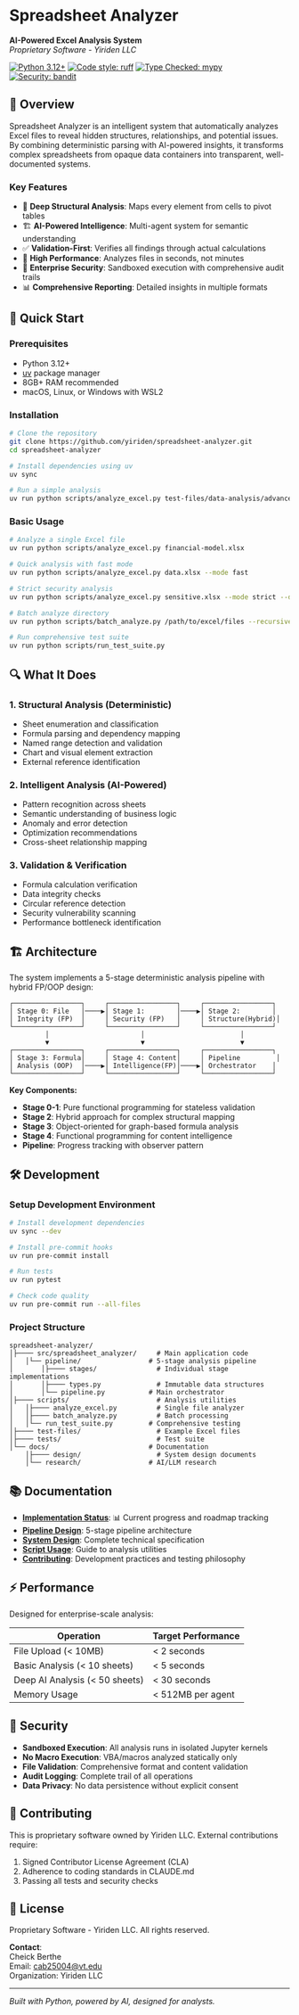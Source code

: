 # Spreadsheet Analyzer

**AI-Powered Excel Analysis System**\
*Proprietary Software - Yiriden LLC*

[![Python 3.12+](https://img.shields.io/badge/python-3.12+-blue.svg)](https://www.python.org/downloads/)
[![Code style: ruff](https://img.shields.io/badge/code%20style-ruff-000000.svg)](https://github.com/astral-sh/ruff)
[![Type Checked: mypy](https://img.shields.io/badge/type%20checked-mypy-blue)](https://mypy-lang.org/)
[![Security: bandit](https://img.shields.io/badge/security-bandit-yellow.svg)](https://github.com/PyCQA/bandit)

## 🎯 Overview

Spreadsheet Analyzer is an intelligent system that automatically analyzes Excel files to reveal hidden structures, relationships, and potential issues. By combining deterministic parsing with AI-powered insights, it transforms complex spreadsheets from opaque data containers into transparent, well-documented systems.

### Key Features

- 📌 **Deep Structural Analysis**: Maps every element from cells to pivot tables
- 🏗️ **AI-Powered Intelligence**: Multi-agent system for semantic understanding
- ✅ **Validation-First**: Verifies all findings through actual calculations
- 🚀 **High Performance**: Analyzes files in seconds, not minutes
- 🔐 **Enterprise Security**: Sandboxed execution with comprehensive audit trails
- 📊 **Comprehensive Reporting**: Detailed insights in multiple formats

## 🚀 Quick Start

### Prerequisites

- Python 3.12+
- [uv](https://docs.astral.sh/uv/) package manager
- 8GB+ RAM recommended
- macOS, Linux, or Windows with WSL2

### Installation

```bash
# Clone the repository
git clone https://github.com/yiriden/spreadsheet-analyzer.git
cd spreadsheet-analyzer

# Install dependencies using uv
uv sync

# Run a simple analysis
uv run python scripts/analyze_excel.py test-files/data-analysis/advanced_excel_formulas.xlsx
```

### Basic Usage

```bash
# Analyze a single Excel file
uv run python scripts/analyze_excel.py financial-model.xlsx

# Quick analysis with fast mode
uv run python scripts/analyze_excel.py data.xlsx --mode fast

# Strict security analysis
uv run python scripts/analyze_excel.py sensitive.xlsx --mode strict --detailed

# Batch analyze directory
uv run python scripts/batch_analyze.py /path/to/excel/files --recursive

# Run comprehensive test suite
uv run python scripts/run_test_suite.py
```

## 🔍 What It Does

### 1. **Structural Analysis** (Deterministic)

- Sheet enumeration and classification
- Formula parsing and dependency mapping
- Named range detection and validation
- Chart and visual element extraction
- External reference identification

### 2. **Intelligent Analysis** (AI-Powered)

- Pattern recognition across sheets
- Semantic understanding of business logic
- Anomaly and error detection
- Optimization recommendations
- Cross-sheet relationship mapping

### 3. **Validation & Verification**

- Formula calculation verification
- Data integrity checks
- Circular reference detection
- Security vulnerability scanning
- Performance bottleneck identification

## 🏗️ Architecture

The system implements a 5-stage deterministic analysis pipeline with hybrid FP/OOP design:

```
┌─────────────────┐     ┌─────────────────┐     ┌─────────────────┐
│ Stage 0: File   │────▶│ Stage 1:        │────▶│ Stage 2:        │
│ Integrity (FP)  │     │ Security (FP)   │     │ Structure(Hybrid)│
└─────────────────┘     └─────────────────┘     └─────────────────┘
         │                       │                        │
         ▼                       ▼                        ▼
┌─────────────────┐     ┌─────────────────┐     ┌─────────────────┐
│ Stage 3: Formula│     │ Stage 4: Content│     │ Pipeline         │
│ Analysis (OOP)  │────▶│ Intelligence(FP)│────▶│ Orchestrator    │
└─────────────────┘     └─────────────────┘     └─────────────────┘
```

**Key Components:**

- **Stage 0-1**: Pure functional programming for stateless validation
- **Stage 2**: Hybrid approach for complex structural mapping
- **Stage 3**: Object-oriented for graph-based formula analysis
- **Stage 4**: Functional programming for content intelligence
- **Pipeline**: Progress tracking with observer pattern

## 🛠️ Development

### Setup Development Environment

```bash
# Install development dependencies
uv sync --dev

# Install pre-commit hooks
uv run pre-commit install

# Run tests
uv run pytest

# Check code quality
uv run pre-commit run --all-files
```

### Project Structure

```
spreadsheet-analyzer/
│├──── src/spreadsheet_analyzer/     # Main application code
│   │└── pipeline/                 # 5-stage analysis pipeline
│       │├──── stages/               # Individual stage implementations
│       │├──── types.py              # Immutable data structures
│       │└── pipeline.py           # Main orchestrator
│├──── scripts/                      # Analysis utilities
│   │├──── analyze_excel.py          # Single file analyzer
│   │├──── batch_analyze.py          # Batch processing
│   │└── run_test_suite.py         # Comprehensive testing
│├──── test-files/                   # Example Excel files
│├──── tests/                        # Test suite
│└── docs/                         # Documentation
    │├──── design/                   # System design documents
    │└── research/                 # AI/LLM research
```

## 📚 Documentation

- **[Implementation Status](docs/progress/implementation-status.md)**: 📊 Current progress and roadmap tracking
- **[Pipeline Design](docs/design/deterministic-analysis-pipeline.md)**: 5-stage pipeline architecture
- **[System Design](docs/design/comprehensive-system-design.md)**: Complete technical specification
- **[Script Usage](scripts/README.md)**: Guide to analysis utilities
- **[Contributing](CONTRIBUTING.md)**: Development practices and testing philosophy

## ⚡ Performance

Designed for enterprise-scale analysis:

| Operation                      | Target Performance |
| ------------------------------ | ------------------ |
| File Upload (< 10MB)           | < 2 seconds        |
| Basic Analysis (< 10 sheets)   | < 5 seconds        |
| Deep AI Analysis (< 50 sheets) | < 30 seconds       |
| Memory Usage                   | < 512MB per agent  |

## 🔐 Security

- **Sandboxed Execution**: All analysis runs in isolated Jupyter kernels
- **No Macro Execution**: VBA/macros analyzed statically only
- **File Validation**: Comprehensive format and content validation
- **Audit Logging**: Complete trail of all operations
- **Data Privacy**: No data persistence without explicit consent

## 🤝 Contributing

This is proprietary software owned by Yiriden LLC. External contributions require:

1. Signed Contributor License Agreement (CLA)
1. Adherence to coding standards in CLAUDE.md
1. Passing all tests and security checks

## 📜 License

Proprietary Software - Yiriden LLC. All rights reserved.

**Contact**:\
Cheick Berthe\
Email: cab25004@vt.edu\
Organization: Yiriden LLC

______________________________________________________________________

*Built with Python, powered by AI, designed for analysts.*
